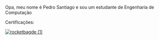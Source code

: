 Opa, meu nome é Pedro Santiago e sou um estudante de Engenharia de Computação

Certificações:

 [![rocketbagde (1)](https://github.com/DanielFreitassc/DanielFreitassc/assets/129224303/e1350868-0c19-4e0b-a0b1-9c4f42413c75)](https://app.rocketseat.com.br/certificates/1fb58028-55ea-4f76-a398-06babb77c746) 
